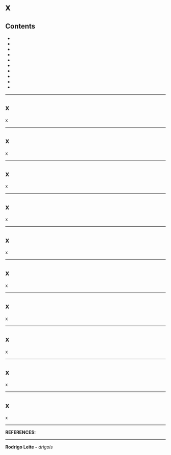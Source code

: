 # x

## Contents

 - [](#)
 - [](#)
 - [](#)
 - [](#)
 - [](#)
 - [](#)
 - [](#)
 - [](#)
 - [](#)
 - [](#)

---

<div id=""></div>

## x

x











---

<div id=""></div>

## x

x











---

<div id=""></div>

## x

x











---

<div id=""></div>

## x

x











---

<div id=""></div>

## x

x











---

<div id=""></div>

## x

x











---

<div id=""></div>

## x

x











---

<div id=""></div>

## x

x











---

<div id=""></div>

## x

x











---

<div id=""></div>

## x

x










---

**REFERENCES:**  
[]()  

---

**Rodrigo Leite -** *drigols*
